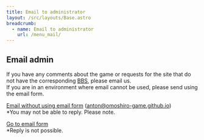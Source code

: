 ```yaml
---
title: Email to administrator
layout: /src/layouts/Base.astro
breadcrumb:
  - name: Email to administrator
    url: /menu_mail/
---
```

 
 ## Email admin
 
 If you have any comments about the game or requests for the site that do not have the corresponding [BBS](/en/menu_support/), please email us.  
 If you are in an environment where email cannot be used, please send using the email form.
 
   
 
 [Email without using email form](mailto:anton@omoshiro-game.github.io "Email to administrator") (anton@omoshiro-game.github.io)  
 *You may not be able to reply. Please note.
 
   
 
 [Go to email form](/en/menu_mail/clipmail_main/clipmail.html)  
 *Reply is not possible.